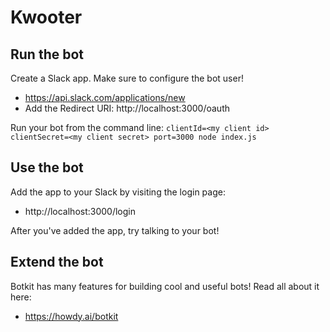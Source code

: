 # Kwooter
## Run the bot
Create a Slack app. Make sure to configure the bot user!
- https://api.slack.com/applications/new
- Add the Redirect URI: http://localhost:3000/oauth

Run your bot from the command line:
`clientId=<my client id> clientSecret=<my client secret> port=3000 node index.js`

## Use the bot
Add the app to your Slack by visiting the login page:
- http://localhost:3000/login

After you've added the app, try talking to your bot!

## Extend the bot
Botkit has many features for building cool and useful bots!
Read all about it here:
- https://howdy.ai/botkit

